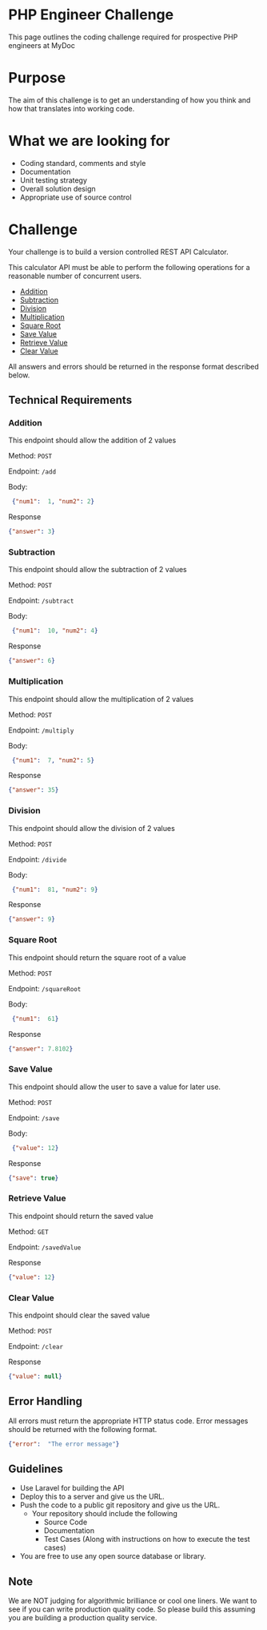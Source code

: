 # PHP Engineer Challenge
This page outlines the coding challenge required for prospective PHP engineers at MyDoc

# Purpose
The aim of this challenge is to get an understanding of how you think and how that translates into working code. 

# What we are looking for

- Coding standard, comments and style
- Documentation
- Unit testing strategy
- Overall solution design
- Appropriate use of source control

# Challenge

Your challenge is to build a version controlled REST API Calculator. 

This calculator API  must be able to perform the following operations for a reasonable number of concurrent users.

- [Addition](#addition)
- [Subtraction](#subtraction)
- [Division](#division)
- [Multiplication](#multiplication)
- [Square Root](#square-root)
- [Save Value](#save-value)
- [Retrieve Value](#retrieve-value)
- [Clear Value](#clear-value)

All answers and errors should be returned in the response format described below. 

## Technical Requirements

### Addition

This endpoint should allow the addition of 2 values

Method: `POST`

Endpoint: `/add`

Body: 
```json
 {"num1":  1, "num2": 2}
```

Response
```json
{"answer": 3}
```
  

### Subtraction

This endpoint should allow the subtraction of 2 values

Method: `POST`

Endpoint: `/subtract`

Body: 
```json
 {"num1":  10, "num2": 4}
```

Response
```json
{"answer": 6}
```

### Multiplication
This endpoint should allow the multiplication of 2 values

Method: `POST`

Endpoint: `/multiply`

Body: 
```json
 {"num1":  7, "num2": 5}
```

Response
```json
{"answer": 35}
```

### Division
This endpoint should allow the division of 2 values

Method: `POST`

Endpoint: `/divide`

Body: 
```json
 {"num1":  81, "num2": 9}
```

Response
```json
{"answer": 9}
```

### Square Root
This endpoint should return the square root of a value

Method: `POST`

Endpoint: `/squareRoot`

Body: 
```json
 {"num1":  61}
```

Response
```json
{"answer": 7.8102}
```

### Save Value
This endpoint should allow the user to save a value for later use. 

Method: `POST`

Endpoint: `/save`

Body: 
```json
 {"value": 12}
```

Response
```json
{"save": true}
```

### Retrieve Value
This endpoint should return the saved value

Method: `GET`

Endpoint: `/savedValue`

Response
```json
{"value": 12}
```

### Clear Value
This endpoint should clear the saved value

Method: `POST`

Endpoint: `/clear` 

Response
```json
{"value": null}
```

## Error Handling

All errors must return the appropriate HTTP status code. 
Error messages should be returned with the following format.

```json
{"error":  "The error message"}
```


## Guidelines

- Use Laravel for building the API
- Deploy this to a server and give us the URL.
- Push the code to a public git repository and give us the URL.
  - Your repository should include the following
    - Source Code
    - Documentation
    - Test Cases (Along with instructions on how to execute the test cases)
- You are free to use any open source database or library.

## Note
We are NOT judging for algorithmic brilliance or cool one liners. We want to see if you can write production quality code. So please build this assuming you are building a production quality service.


